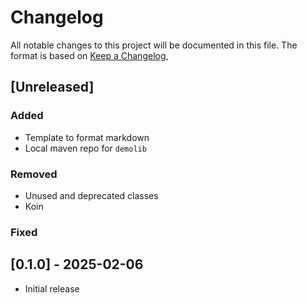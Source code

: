 # Changelog

All notable changes to this project will be documented in this file.
The format is based on [Keep a Changelog](https://keepachangelog.com/en/1.1.0/),

## [Unreleased]

### Added
- Template to format markdown
- Local maven repo for `demolib`

### Removed
- Unused and deprecated classes
- Koin

### Fixed


## [0.1.0] - 2025-02-06
- Initial release